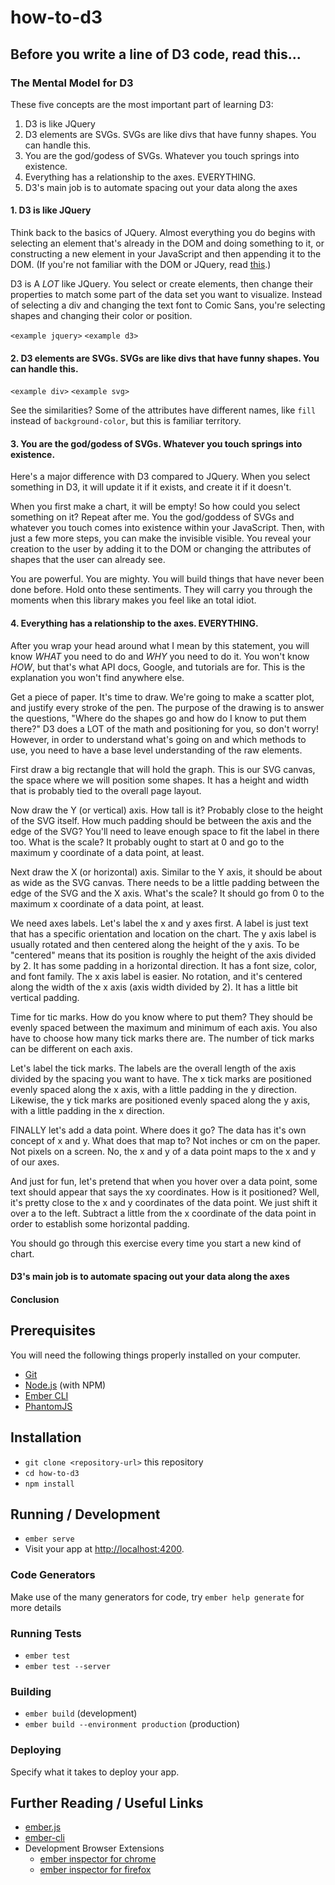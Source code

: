 # how-to-d3

## Before you write a line of D3 code, read this...

### The Mental Model for D3

These five concepts are the most important part of learning D3:

1. D3 is like JQuery
2. D3 elements are SVGs. SVGs are like divs that have funny shapes. You can handle this.
3. You are the god/godess of SVGs. Whatever you touch springs into existence.
4. Everything has a relationship to the axes. EVERYTHING.
5. D3's main job is to automate spacing out your data along the axes

#### 1. D3 is like JQuery
Think back to the basics of JQuery. Almost everything you do begins with selecting
an element that's already in the DOM and doing something to it, or constructing
a new element in your JavaScript and then appending
it to the DOM. (If you're not familiar with the DOM or JQuery, read [this]().)

D3 is A *LOT* like JQuery. You select or create elements, then change their
properties to match some part of the data set you want to visualize. Instead of
selecting a div and changing the text font to Comic Sans, you're selecting shapes
and changing their color or position.

`<example jquery>`
`<example d3>`

#### 2. D3 elements are SVGs. SVGs are like divs that have funny shapes. You can handle this.

`<example div>`
`<example svg>`

See the similarities? Some of the attributes have different names, like `fill`
instead of `background-color`, but this is familiar territory.

#### 3. You are the god/godess of SVGs. Whatever you touch springs into existence.

Here's a major difference with D3 compared to JQuery. When you select something
in D3, it will update it if it exists, and create it if it doesn't.

When you first make a chart, it will be empty! So how could you select something
on it? Repeat after me. You the god/goddess of SVGs and whatever you touch
comes into existence within your JavaScript. Then, with just a few more steps,
you can make the invisible visible. You reveal your creation to the user by adding
it to the DOM or changing the attributes of shapes that the user can already see.

You are powerful. You are mighty. You will build things that have never been
done before. Hold onto these sentiments. They will carry you
through the moments when this library makes you feel like an total idiot.

#### 4. Everything has a relationship to the axes. EVERYTHING.

After you wrap your head around what I mean by this statement, you will know
*WHAT* you need to do and *WHY* you need to do it. You won't know *HOW*, but that's
what API docs, Google, and tutorials are for. This is the explanation you
won't find anywhere else.

Get a piece of paper. It's time to draw. We're going to make
a scatter plot, and justify every stroke of the pen.
The purpose of the drawing is to answer the questions, "Where do
the shapes go and how do I know to put them there?" D3 does a LOT of the math
and positioning for you, so don't worry! However, in order to understand what's
going on and which methods to use, you need to have a base level understanding
of the raw elements.

First draw a big rectangle that will hold the graph. This is our SVG canvas,
the space where we will position some shapes. It has a height and width that
is probably tied to the overall page layout.

<pic>

Now draw the Y (or vertical) axis. How tall is it? Probably close to the
height of the SVG itself. How much padding should be between the axis and the
edge of the SVG? You'll need to leave enough space to fit the label in there too.
What is the scale? It probably ought to start at 0 and go to the maximum
y coordinate of a data point, at least.

<pic>

Next draw the X (or horizontal) axis. Similar to the Y axis, it should be about
as wide as the SVG canvas. There needs to be a little padding between the
edge of the SVG and the X axis. What's the scale? It should go from 0 to the
maximum x coordinate of a data point, at least.

<pic>

We need axes labels. Let's label the x and y axes first. A label is just text
that has a specific orientation and location on the chart. The y axis label is
usually rotated and then centered along the height of the y axis. To be "centered"
means that its position is roughly the height of the axis divided by 2. It has some
padding in a horizontal direction. It has a font
size, color, and font family. The x axis label is easier. No rotation, and it's
centered along the width of the x axis (axis width divided by 2).
It has a little bit vertical padding.

<pic>

Time for tic marks. How do you know where to put them? They should be evenly
spaced between the maximum and minimum of each axis. You also have to
choose how many tick marks there are. The number of tick marks can be different
on each axis.

<pic>

Let's label the tick marks. The labels are the overall length of the axis
divided by the spacing you want to have. The x tick marks are positioned evenly
spaced along the x axis, with a little padding in the y direction.
Likewise, the y tick marks are positioned evenly
spaced along the y axis, with a little padding in the x direction.

<pic>

FINALLY let's add a data point. Where does it go? The data has it's own
concept of x and y. What does that map to? Not inches or cm on the paper. Not
pixels on a screen. No, the x and y of a data point maps to the x and y of our axes.

<pic>

And just for fun, let's pretend that when you hover over a data point, some text
should appear that says the xy coordinates. How is it positioned? Well, it's pretty
close to the x and y coordinates of the data point. We just shift it over a
to the left. Subtract a little from the x coordinate of the data point in order to
establish some horizontal padding.

<pic>

You should go through this exercise every time you start a new kind of chart.

#### D3's main job is to automate spacing out your data along the axes



#### Conclusion


## Prerequisites

You will need the following things properly installed on your computer.

* [Git](https://git-scm.com/)
* [Node.js](https://nodejs.org/) (with NPM)
* [Ember CLI](https://ember-cli.com/)
* [PhantomJS](http://phantomjs.org/)

## Installation

* `git clone <repository-url>` this repository
* `cd how-to-d3`
* `npm install`

## Running / Development

* `ember serve`
* Visit your app at [http://localhost:4200](http://localhost:4200).

### Code Generators

Make use of the many generators for code, try `ember help generate` for more details

### Running Tests

* `ember test`
* `ember test --server`

### Building

* `ember build` (development)
* `ember build --environment production` (production)

### Deploying

Specify what it takes to deploy your app.

## Further Reading / Useful Links

* [ember.js](http://emberjs.com/)
* [ember-cli](https://ember-cli.com/)
* Development Browser Extensions
  * [ember inspector for chrome](https://chrome.google.com/webstore/detail/ember-inspector/bmdblncegkenkacieihfhpjfppoconhi)
  * [ember inspector for firefox](https://addons.mozilla.org/en-US/firefox/addon/ember-inspector/)
